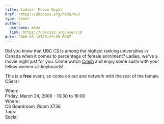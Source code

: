 ```yaml
---
title: Ladies' Movie Night 
href: https://ubccsss.org/node/463
type: Event
author:
  username: mlee
  link: https://ubccsss.org/user/18
date: 2006-03-10T13:09:00.000Z
---
```


<div class="field field-name-body field-type-text-with-summary field-label-hidden"><div class="field-items"><div class="field-item even"><p>Did you know that UBC CS is among the highest ranking universities in Canada when it comes to percentage of female enrolment? Ladies, we&apos;ve a movie night just for you. Come watch <a href="https://www.imdb.com/title/tt0375679/">Crash</a> and enjoy some sushi with your fellow women-at-keyboards!</p>
<p>This is a <strong>free</strong> event, so come on out and network with the rest of the female CSers!</p>
</div></div></div><div class="field field-name-field-dates field-type-datetime field-label-above"><div class="field-label">When:&#xA0;</div><div class="field-items"><div class="field-item even"><span class="date-display-single">Friday, March 24, 2006 - <span class="date-display-range"><span class="date-display-start">16:30</span> to <span class="date-display-end">19:00</span></span></span></div></div></div><div class="field field-name-field-location field-type-text field-label-above"><div class="field-label">Where:&#xA0;</div><div class="field-items"><div class="field-item even">CS Boardroom, Room X736</div></div></div>    <footer>
    <div class="field field-name-field-tags field-type-taxonomy-term-reference field-label-above"><div class="field-label">Tags:&#xA0;</div><div class="field-items"><div class="field-item even"><a href="/social">Social</a></div></div></div>      </footer>